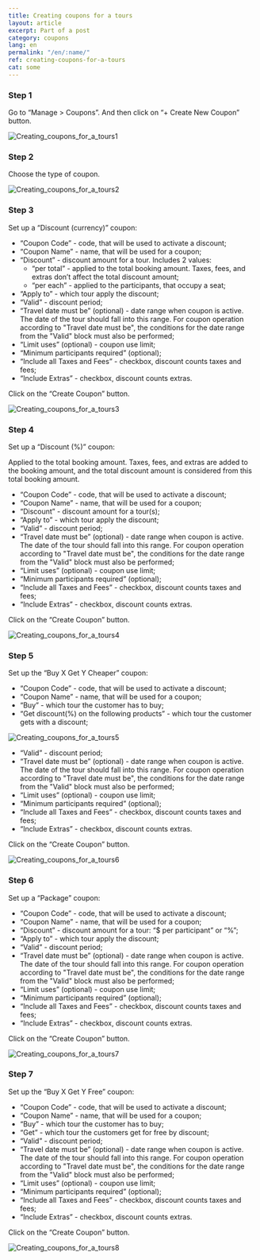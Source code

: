 ```yaml
---
title: Creating coupons for a tours
layout: article
excerpt: Part of a post
category: coupons
lang: en
permalink: "/en/:name/"
ref: creating-coupons-for-a-tours
cat: some
---
```


### **Step 1**

Go to “Manage > Coupons”. And then click on “+ Create New Coupon” button.

![Creating_coupons_for_a_tours1](/assets/images/creating_coupons_for_a_tours1.png)

### **Step 2**

Choose the type of coupon. 

![Creating_coupons_for_a_tours2](/assets/images/creating_coupons_for_a_tours2.png)

### **Step 3**

Set up a “Discount (currency)” coupon:
- “Coupon Code” - code, that will be used to activate a discount;
- “Coupon Name” - name, that will be used for a coupon;
- “Discount” - discount amount for a tour. Includes 2 values: 
	- “per total” - applied to the total booking amount. Taxes, fees, and extras don’t affect the total discount amount;
	- “per each” - applied to the participants, that occupy a seat;
- “Apply to” - which tour apply the discount;
- “Valid” - discount period;
- “Travel date must be” (optional) - date range when сoupon is active. The date of the tour should fall into this range. For coupon operation according to "Travel date must be", the conditions for the date range from the "Valid" block must also be performed;
- “Limit uses” (optional) - coupon use limit;
- “Minimum participants required” (optional);
- “Include all Taxes and Fees” - checkbox, discount counts taxes and fees;
- “Include Extras” - checkbox, discount counts extras.

Click on the “Create Coupon” button.

![Creating_coupons_for_a_tours3](/assets/images/creating_coupons_for_a_tours3.png)

### **Step 4**

Set up a “Discount (%)” coupon:

Applied to the total booking amount. Taxes, fees, and extras are added to the booking amount, and the total discount amount is considered from this total booking amount.
 
- “Coupon Code” - code, that will be used to activate a discount;
- “Coupon Name” - name, that will be used for a coupon;
- “Discount” - discount amount for a tour(s);
- “Apply to” - which tour apply the discount;
- “Valid” - discount period;
- “Travel date must be” (optional) - date range when сoupon is active. The date of the tour should fall into this range. For coupon operation according to "Travel date must be", the conditions for the date range from the "Valid" block must also be performed;
- “Limit uses” (optional) - coupon use limit;
- “Minimum participants required” (optional);
- “Include all Taxes and Fees” - checkbox, discount counts taxes and fees;
- “Include Extras” - checkbox, discount counts extras.

Click on the “Create Coupon” button.

![Creating_coupons_for_a_tours4](/assets/images/creating_coupons_for_a_tours4.png)

### **Step 5**

Set up the “Buy X Get Y Cheaper” coupon:
- “Coupon Code” - code, that will be used to activate a discount;
- “Coupon Name” - name, that will be used for a coupon;
- “Buy” - which tour the customer has to buy;
- “Get discount(%) on the following products” - which tour the customer gets with a discount;

![Creating_coupons_for_a_tours5](/assets/images/creating_coupons_for_a_tours5.png)

- “Valid” - discount period;
- “Travel date must be” (optional) - date range when сoupon is active. The date of the tour should fall into this range. For coupon operation according to "Travel date must be", the conditions for the date range from the "Valid" block must also be performed;
- “Limit uses” (optional) - coupon use limit;
- “Minimum participants required” (optional);
- “Include all Taxes and Fees” - checkbox, discount counts taxes and fees;
- “Include Extras” - checkbox, discount counts extras.

Click on the “Create Coupon” button.

![Creating_coupons_for_a_tours6](/assets/images/creating_coupons_for_a_tours6.png)

### **Step 6**

Set up a “Package” coupon:
- “Coupon Code” - code, that will be used to activate a discount;
- “Coupon Name” - name, that will be used for a coupon;
- “Discount” - discount amount for a tour: “$ per participant” or “%”;
- “Apply to” - which tour apply the discount;
- “Valid” - discount period;
- “Travel date must be” (optional) - date range when сoupon is active. The date of the tour should fall into this range. For coupon operation according to "Travel date must be", the conditions for the date range from the "Valid" block must also be performed;
- “Limit uses” (optional) - coupon use limit;
- “Minimum participants required” (optional);
- “Include all Taxes and Fees” - checkbox, discount counts taxes and fees;
- “Include Extras” - checkbox, discount counts extras.

Click on the “Create Coupon” button.

![Creating_coupons_for_a_tours7](/assets/images/creating_coupons_for_a_tours7.png)

### **Step 7**

Set up the “Buy X Get Y Free” coupon:
- “Coupon Code” - code, that will be used to activate a discount;
- “Coupon Name” - name, that will be used for a coupon;
- “Buy” -  which tour the customer has to buy;
- “Get” - which tour the customers get for free by discount;
- “Valid” - discount period;
- “Travel date must be” (optional) - date range when сoupon is active. The date of the tour should fall into this range. For coupon operation according to "Travel date must be", the conditions for the date range from the "Valid" block must also be performed;
- “Limit uses” (optional) - coupon use limit;
- “Minimum participants required” (optional);
- “Include all Taxes and Fees” - checkbox, discount counts taxes and fees;
- “Include Extras” - checkbox, discount counts extras.

Click on the “Create Coupon” button.

![Creating_coupons_for_a_tours8](/assets/images/creating_coupons_for_a_tours8.png)
